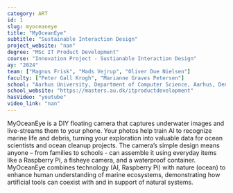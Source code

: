```yaml
---
category: ART
id: 1
slug: myoceaneye
title: "MyOceanEye"
subtitle: "Sustainable Interaction Design"
project_website: "nan"
degree: "MSc IT Product Development"
course: "Innovation Project - Sustianable Interaction Design"
ay: "2024"
team: ["Magnus Frisk", "Mads Vejrup", "Oliver Due Nielsen"]
faculty: ["Peter Gall Krogh", "Marianne Graves Petersen"]
school: "Aarhus University, Department of Computer Science, Aarhus, Denmark"
school_website: "https://masters.au.dk/itproductdevelopment"
hasVideo: "youtube"
video_link: "nan"
---
```


MyOceanEye is a DIY floating camera that captures underwater images and live-streams them to your phone. Your photos help train AI to recognize marine life and debris, turning your exploration into valuable data for ocean scientists and ocean cleanup projects. The camera’s simple design means anyone – from families to schools - can assemble it using everyday items like a Raspberry Pi, a fisheye camera, and a waterproof container. MyOceanEye combines technology (AI, Raspberry Pi) with nature (ocean) to enhance human understanding of marine ecosystems, demonstrating how artificial tools can coexist with and in support of natural systems.
